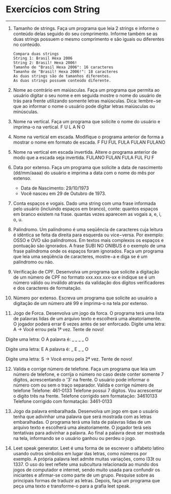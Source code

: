 # Exercícios com String

---

1. Tamanho de strings. Faça um programa que leia 2 strings e informe o
conteúdo delas seguido do seu comprimento. Informe também se as duas
strings possuem o mesmo comprimento e são iguais ou diferentes no conteúdo.
    ```
    Compara duas strings
    String 1: Brasil Hexa 2006
    String 2: Brasil! Hexa 2006!
    Tamanho de "Brasil Hexa 2006": 16 caracteres
    Tamanho de "Brasil! Hexa 2006!": 18 caracteres
    As duas strings são de tamanhos diferentes.
    As duas strings possuem conteúdo diferente.
    ```
2. Nome ao contrário em maiúsculas. Faça um programa que permita ao usuário
digitar o seu nome e em seguida mostre o nome do usuário de trás para frente
utilizando somente letras maiúsculas. Dica: lembre−se que ao informar o nome
o usuário pode digitar letras maiúsculas ou minúsculas.

3. Nome na vertical. Faça um programa que solicite o nome do usuário e imprima-o na vertical.
F
U
L
A
N
O

4. Nome na vertical em escada. Modifique o programa anterior de forma a mostrar o nome em formato de escada.
F
FU
FUL
FULA
FULAN
FULANO

5. Nome na vertical em escada invertida. Altere o programa anterior de modo que a escada seja invertida.
FULANO
FULAN
FULA
FUL
FU
F

6. Data por extenso. Faça um programa que solicite a data de nascimento
(dd/mm/aaaa) do usuário e imprima a data com o nome do mês por extenso.
    - Data de Nascimento: 29/10/1973
    - Você nasceu em  29 de Outubro de 1973.

7. Conta espaços e vogais. Dado uma string com uma frase informada pelo usuário (incluindo espaços em branco), conte:
quantos espaços em branco existem na frase.
quantas vezes aparecem as vogais a, e, i, o, u.

8. Palíndromo. Um palíndromo é uma seqüência de caracteres cuja leitura é idêntica se feita da direita para esquerda ou vice−versa. Por exemplo: OSSO e OVO são palíndromos. Em textos mais complexos os espaços e pontuação são ignorados. A frase SUBI NO ONIBUS é o exemplo de uma frase palíndroma onde os espaços foram ignorados. Faça um programa que leia uma seqüência de caracteres, mostre−a e diga se é um palíndromo ou não.

9. Verificação de CPF. Desenvolva um programa que solicite a digitação de um
número de CPF no formato xxx.xxx.xxx-xx e indique se é um número válido ou
inválido através da validação dos dígitos verificadores e dos caracteres de
formatação.

10. Número por extenso. Escreva um programa que solicite ao usuário a digitação de um número até 99 e imprima-o na tela por extenso.

11. Jogo de Forca. Desenvolva um jogo da forca. O programa terá uma lista de palavras lidas de um arquivo texto e escolherá uma aleatoriamente. O jogador poderá errar 6 vezes antes de ser enforcado.
Digite uma letra: A
-> Você errou pela 1ª vez. Tente de novo!

Digite uma letra: O
A palavra é: _ _ _ _ O

Digite uma letra: E
A palavra é: _ E _ _ O

Digite uma letra: S
-> Você errou pela 2ª vez. Tente de novo!

12. Valida e corrige número de telefone. Faça um programa que leia um número de telefone, e corrija o número no caso deste conter somente 7 dígitos, acrescentando o '3' na frente. O usuário pode informar o número com ou sem o traço separador.
Valida e corrige número de telefone
Telefone: 461-0133
Telefone possui 7 dígitos. Vou acrescentar o digito três na frente.
Telefone corrigido sem formatação: 34610133
Telefone corrigido com formatação: 3461-0133

13. Jogo da palavra embaralhada. Desenvolva um jogo em que o usuário tenha que adivinhar uma palavra que será mostrada com as letras embaralhadas. O programa terá uma lista de palavras lidas de um arquivo texto e escolherá uma aleatoriamente. O jogador terá seis tentativas para adivinhar a palavra. Ao final a palavra deve ser mostrada na tela, informando se o usuário ganhou ou perdeu o jogo.

14. Leet speak generator. Leet é uma forma de se escrever o alfabeto latino usando outros símbolos em lugar das letras, como números por exemplo. A própria palavra leet admite muitas variações, como l33t ou 1337. O uso do leet reflete uma subcultura relacionada ao mundo dos jogos de computador e internet, sendo muito usada para confundir os iniciantes e afirmar-se como parte de um grupo. Pesquise sobre as principais formas de traduzir as letras. Depois, faça um programa que peça uma texto e transforme-o para a grafia leet speak.
